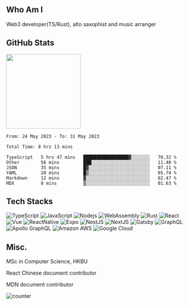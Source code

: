 ## Who Am I

Web3 developer(TS/Rust), alto saxophist and music arranger


## GitHub Stats

<div>
  <!--<img height="200 alt="fav langs" src="https://github-readme-stats.vercel.app/api/top-langs/?username=chiumungzitalexander&exclude_repo=Amway-Thailand,Hybris-UI-UX-Core-Developmen&title_color=ffffff&text_color=c9cacc&icon_color=2bbc8a&bg_color=1d1f21&langs_count=4&hide=html,css,scss" />-->
  <img height="200 alt="stats" src="https://github-readme-stats.vercel.app/api?username=chiumungzitalexander&show_icons=true&line_height=27&count_private=true&title_color=ffffff&text_color=c9cacc&icon_color=2bbc8a&bg_color=1d1f21" />
</div>

<!--START_SECTION:waka-->

```text
From: 24 May 2023 - To: 31 May 2023

Total Time: 8 hrs 13 mins

TypeScript   5 hrs 47 mins   █████████████████▓░░░░░░░   70.32 %
Other        56 mins         ███░░░░░░░░░░░░░░░░░░░░░░   11.40 %
JSON         35 mins         █▓░░░░░░░░░░░░░░░░░░░░░░░   07.11 %
YAML         28 mins         █▒░░░░░░░░░░░░░░░░░░░░░░░   05.74 %
Markdown     12 mins         ▓░░░░░░░░░░░░░░░░░░░░░░░░   02.47 %
MDX          8 mins          ▒░░░░░░░░░░░░░░░░░░░░░░░░   01.63 %
```

<!--END_SECTION:waka-->

## Tech Stacks

![TypeScript](https://img.shields.io/badge/-TypeScript-1b477a?style=flat-square&logo=typescript)
![JavaScript](https://img.shields.io/badge/-JavaScript-dbc848?style=flat-square&logo=javascript)
![Nodejs](https://img.shields.io/badge/-Nodejs-34692f?style=flat-square&logo=Node.js)
![WebAssembly](https://img.shields.io/badge/-WebAssembly-898989?style=flat-square&logo=webassembly)
![Rust](https://img.shields.io/badge/-Rust-ffc832?style=flat-square&logo=rust)
![React](https://img.shields.io/badge/-React-4eadc7?style=flat-square&logo=react)
![Vue](https://img.shields.io/badge/-Vue-33a06f?style=flat-square&logo=Vue.js)
![ReactNative](https://img.shields.io/badge/-ReactNative-4eadc7?style=flat-square&logo=react)
![Expo](https://img.shields.io/badge/-Expo-black?style=flat-square&logo=expo)
![NestJS](https://img.shields.io/badge/-NestJS-ea2845?style=flat-square&logo=NestJS)
![NextJS](https://img.shields.io/badge/-Next.js-black?style=flat-square&logo=nextdotjs)
![Gatsby](https://img.shields.io/badge/-Gatsby.js-7026b9?style=flat-square&logo=Gatsby)
![GraphQL](https://img.shields.io/badge/-GraphQL-E10098?style=flat-square&logo=graphql)
![Apollo GraphQL](https://img.shields.io/badge/-Apollo%20GraphQL-311C87?style=flat-square&logo=apollo-graphql)
![Amazon AWS](https://img.shields.io/badge/Amazon%20AWS-eb5f07?style=flat-square&logo=amazon-aws)
![Google Cloud](https://img.shields.io/badge/Google%20Cloud-black?style=flat-square&logo=google)

## Misc.
<p>MSc in Computer Science, HKBU</p>
<p>React Chinese document contributor</p>
<p>MDN document contributor</p>

<p align="left">
  <img
    src="https://komarev.com/ghpvc/?username=chiumuntzitalexander&color=lightgrey&label=Visitors&style=flat-square"
    alt="counter"
  />
</p>
